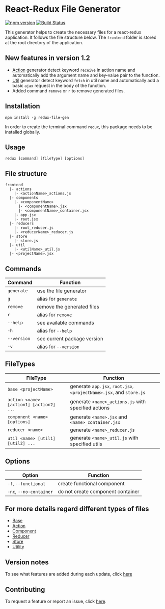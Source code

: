# React-Redux File Generator

[![npm version](https://badge.fury.io/js/redux-file-gen.svg)](https://badge.fury.io/js/redux-file-gen)  [![Build Status](https://travis-ci.org/davidhu2000/react_redux_generator.svg?branch=master)](https://travis-ci.org/davidhu2000/react_redux_generator)

This generator helps to create the necessary files for a react-redux application. It follows the file structure below. The `frontend` folder is stored at the root directory of the application.

## New features in version 1.2
- [Action](docs/action.md) generator detect keyword `receive` in action name and automatically add the argument name and key-value pair to the function.
- [Util](docs/util.md) generator detect keyword `fetch` in util name and automatically add a basic `ajax` request in the body of the function.
- Added command `remove` or `r` to remove generated files.

## Installation
```
npm install -g redux-file-gen
```

In order to create the terminal command `redux`, this package needs to be installed globally.

## Usage

```
redux [command] [fileType] [options]
```

## File structure

```
frontend
  |- actions
    |- <actionName>_actions.js
  |- components
    |- <componentName>
      |- <componentName>.jsx
      |- <componentName>_container.jsx
    |- app.jsx
    |- root.jsx
  |- reducers
    |- root_reducer.js
    |- <reducerName>_reducer.js
  |- store
    |- store.js
  |- util
    |- <utilName>_util.js
  |- <projectName>.jsx
```

## Commands

| Command       | Function                              |
|---------------|---------------------------------------|
|`generate`     | use the file generator                |
|`g`            | alias for `generate`                  |
|`remove`       | remove the generated files            |
|`r`            | alias for `remove`                    |
| `--help`      | see available commands                |
| `-h`          | alias for `--help`                    |
| `--version`   | see current package version           |
| `-v`          | alias for `--version`                 |

## FileTypes

| FileType                                | Function                                                            |
|-----------------------------------------|---------------------------------------------------------------------|
| `base <projectName>`                    | generate `app.jsx`, `root.jsx`, `<projectName>.jsx`, and `store.js` |
| `action <name> [action1] [action2] ...` | generate `<name>_actions.js` with specified actions                 |
| `component <name> [options]`            | generate `<name>.jsx` and `<name>_container.jsx`                    |
| `reducer <name>`                        | generate `<name>_reducer.js`                                        |
| `util <name> [util1] [util2] ...`       | generate `<name>_util.js` with specified utils                      |

## Options

| Option                    | Function                                |
|---------------------------|-----------------------------------------|
| `-f`, `--functional`      | create functional component             |
| `-nc`, `--no-container`   | do not create component container       |

## For more details regard different types of files
- [Base](docs/base.md)
- [Action](docs/action.md)
- [Component](docs/component.md)
- [Reducer](docs/reducer.md)
- [Store](docs/store.md)
- [Utility](docs/util.md)

## Version notes

To see what features are added during each update, click [here](docs/update_notes.md)

## Contributing

To request a feature or report an issue, click [here](https://github.com/davidhu2000/react_redux_generator/issues).
